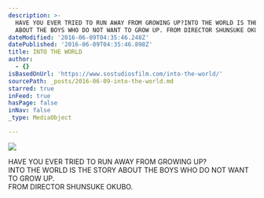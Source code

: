 ```yaml
---
description: >-
  HAVE YOU EVER TRIED TO RUN AWAY FROM GROWING UP?INTO THE WORLD IS THE STORY
  ABOUT THE BOYS WHO DO NOT WANT TO GROW UP. FROM DIRECTOR SHUNSUKE OKUBO.
dateModified: '2016-06-09T04:35:46.248Z'
datePublished: '2016-06-09T04:35:46.898Z'
title: INTO THE WORLD
author:
  - {}
isBasedOnUrl: 'https://www.sostudiosfilm.com/into-the-world/'
sourcePath: _posts/2016-06-09-into-the-world.md
starred: true
inFeed: true
hasPage: false
inNav: false
_type: MediaObject

---
```

![](https://the-grid-user-content.s3-us-west-2.amazonaws.com/59dc6193-8781-4996-ba28-147b0ad620d1.jpg)

HAVE YOU EVER TRIED TO RUN AWAY FROM GROWING UP?  
INTO THE WORLD IS THE STORY ABOUT THE BOYS WHO DO NOT WANT TO GROW UP.   
FROM DIRECTOR SHUNSUKE OKUBO.